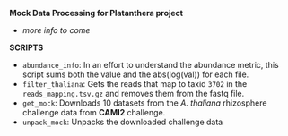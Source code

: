 **Mock Data Processing for Platanthera project**
- _more info to come_


**SCRIPTS**
- `abundance_info`: In an effort to understand the abundance metric, this script sums both the value and the abs(log(val)) for each file.
- `filter_thaliana`: Gets the reads that map to taxid `3702` in the `reads_mapping.tsv.gz` and removes them from the fastq file.
- `get_mock`: Downloads 10 datasets from the _A. thaliana_ rhizosphere challenge data from **CAMI2** challenge.
- `unpack_mock`: Unpacks the downloaded challenge data 



